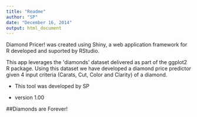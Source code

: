 ```yaml
---
title: "Readme"
author: "SP"
date: "December 16, 2014"
output: html_document
---
```


Diamond Pricer! was created using Shiny, a web application framework for R developed and suported by RStudio.

This app leverages the 'diamonds' dataset delivered as part of the ggplot2 R package. Using this dataset we have developed a diamond price predictor given 4 input criteria (Carats, Cut, Color and Clarity) of a diamond.

- This tool was developed by SP

- version 1.00

##Diamonds are Forever!

